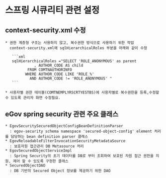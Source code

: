 # 스프링 시큐리티 관련 설정
  
  ## context-security.xml 수정
  
    * 권한 계층형 구조는 사용하지 않고, 복수권한 방식으로 사용하기 위한 작업
      context-security.xml에 sqlHierarchicalRoles 부분을 아래와 같이 수정
      
       ```xml
       sqlHierarchicalRoles ="SELECT 'ROLE_ANONYMOUS' as parent
			     , AUTHOR_CODE AS child
			  FROM COMTNAUTHORINFO
			 WHERE AUTHOR_CODE LIKE 'ROLE_%'
			   AND AUTHOR_CODE != 'ROLE_ANONYMOUS' "
       ```
       
    * 사용자별 권한 테이블(COMTNEMPLYRSCRTYESTBS)에 사용자별로 복수권한을 등록,수정할 수 있도록 관리자 화면 수정필요.
  
  ## eGov spring security 관련 주요 클래스
  	* EgovSecuritySecuredObjectConfigBeanDefinitionParser
  	  : egov-security schema namespace 'secured-object-config' element 처리를 담당하는 bean definition parser 클래스
  	* EgovReloadableFilterInvocationSecurityMetadataSource
  	  : 보호자원 접근관리 DB Metasource 처리
  	* EgovSecuredObjectServiceImpl
  	  : Spring Security의 초기 데이터를 DB로 부터 조회하여 보호된 자원 접근 권한을 지원, 제어 할 수 있도록 구현한 클래스
  	* SecuredObjectDAO
  	  : DB 기반의 Secured Object 정보를 제공하기 위한 DAO
  	  
  	  
